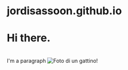 # jordisassoon.github.io
<html>
<body>
<h1>Hi there.</h1><br>
<p1>I'm a paragraph</p1>
<img src="gattino.jpg" alt="Foto di un gattino!">
</body>
</html>

